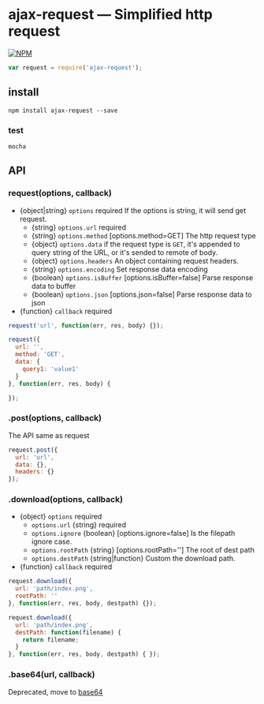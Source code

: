 # ajax-request — Simplified http request
[![NPM](https://nodei.co/npm/ajax-request.png?downloads=true&downloadRank=true&stars=true)](https://nodei.co/npm/ajax-request/)
```js
var request = require('ajax-request');
```

## install
```
npm install ajax-request --save
```

### test
```
mocha
```

## API
### request(options, callback)
* {object|string} ``options`` required
  If the options is string, it will send get request.
  * {string} ``options.url`` required
  * {string} ``options.method`` [options.method=GET]
  The http request type
  * {object} ``options.data``
  if the request type is `GET`, it's appended to query string of the URL, or it's sended to remote of body.
  * {object} ``options.headers``
  An object containing request headers.
  * {string} ``options.encoding``
  Set response data encoding
  * {boolean} ``options.isBuffer`` [options.isBuffer=false]
  Parse response data to buffer
  * {boolean} ``options.json`` [options.json=false]
  Parse response data to json
* {function} ``callback`` required

```js
request('url', function(err, res, body) {});

request({
  url: '',
  method: 'GET',
  data: {
    query1: 'value1'
  }
}, function(err, res, body) {

});
```

### .post(options, callback)
The API same as request
```js
request.post({
  url: 'url',
  data: {},
  headers: {}
});
```

### .download(options, callback)
* {object} ``options`` required
  * ``options.url`` {string} required
  * ``options.ignore`` {boolean} [options.ignore=false]
  Is the filepath ignore case. 
  * ``options.rootPath`` {string} [options.rootPath='']
  The root of dest path
  * ``options.destPath`` {string|function}
  Custom the download path.
* {function} ``callback`` required

```js
request.download({
  url: 'path/index.png',
  rootPath: ''
}, function(err, res, body, destpath) {});

request.download({
  url: 'path/index.png',
  destPath: function(filename) {
    return filename;
  }
}, function(err, res, body, destpath) { });

```

### .base64(url, callback)
Deprecated, move to [base64](https://github.com/douzi8/base64-img#requestbase64url-callback)